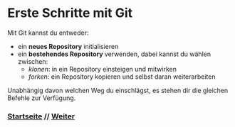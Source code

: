 # Erste Schritte mit Git

Mit Git kannst du entweder:

-   ein **neues Repository** initialisieren
-   ein **bestehendes Repository** verwenden, dabei kannst du wählen zwischen:
    -   _klonen_: in ein Repository einsteigen und mitwirken
    -   _forken_: ein Repository kopieren und selbst daran weiterarbeiten

Unabhängig davon welchen Weg du einschlägst, es stehen dir die gleichen Befehle zur Verfügung.

### [Startseite](start.md) // [Weiter](init.md)